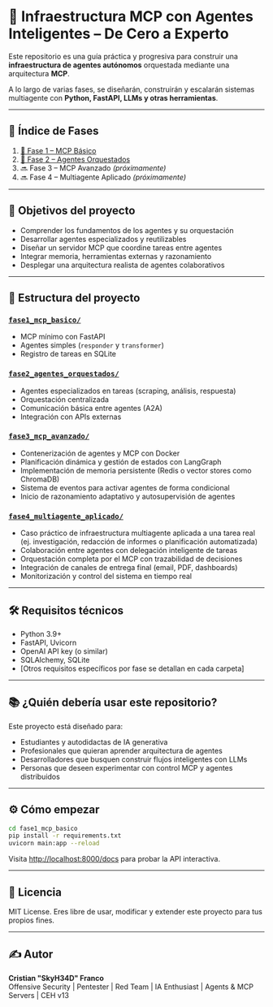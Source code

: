 # 🧠 Infraestructura MCP con Agentes Inteligentes – De Cero a Experto

Este repositorio es una guía práctica y progresiva para construir una **infraestructura de agentes autónomos** orquestada mediante una arquitectura **MCP**.

A lo largo de varias fases, se diseñarán, construirán y escalarán sistemas multiagente con **Python, FastAPI, LLMs y otras herramientas**.

---

## 📘 Índice de Fases

1. [🔹 Fase 1 – MCP Básico](./fase1_mcp_basico/)
2. [🔹 Fase 2 – Agentes Orquestados](./fase2_agentes_orquestados/)
3. 🔜 Fase 3 – MCP Avanzado *(próximamente)*
4. 🔜 Fase 4 – Multiagente Aplicado *(próximamente)*

---

## 🚀 Objetivos del proyecto

- Comprender los fundamentos de los agentes y su orquestación
- Desarrollar agentes especializados y reutilizables
- Diseñar un servidor MCP que coordine tareas entre agentes
- Integrar memoria, herramientas externas y razonamiento
- Desplegar una arquitectura realista de agentes colaborativos

---

## 🧩 Estructura del proyecto

### [`fase1_mcp_basico/`](./fase1_mcp_basico/)
- MCP mínimo con FastAPI
- Agentes simples (`responder` y `transformer`)
- Registro de tareas en SQLite

### [`fase2_agentes_orquestados/`](./fase2_agentes_orquestados/)
- Agentes especializados en tareas (scraping, análisis, respuesta)
- Orquestación centralizada
- Comunicación básica entre agentes (A2A)
- Integración con APIs externas

### [`fase3_mcp_avanzado/`](./fase3_mcp_avanzado/)
- Contenerización de agentes y MCP con Docker
- Planificación dinámica y gestión de estados con LangGraph
- Implementación de memoria persistente (Redis o vector stores como ChromaDB)
- Sistema de eventos para activar agentes de forma condicional
- Inicio de razonamiento adaptativo y autosupervisión de agentes

### [`fase4_multiagente_aplicado/`](./fase4_multiagente_aplicado/)
- Caso práctico de infraestructura multiagente aplicada a una tarea real (ej. investigación, redacción de informes o planificación automatizada)
- Colaboración entre agentes con delegación inteligente de tareas
- Orquestación completa por el MCP con trazabilidad de decisiones
- Integración de canales de entrega final (email, PDF, dashboards)
- Monitorización y control del sistema en tiempo real

---

## 🛠️ Requisitos técnicos

- Python 3.9+
- FastAPI, Uvicorn
- OpenAI API key (o similar)
- SQLAlchemy, SQLite
- [Otros requisitos específicos por fase se detallan en cada carpeta]

---

## 📚 ¿Quién debería usar este repositorio?

Este proyecto está diseñado para:

- Estudiantes y autodidactas de IA generativa
- Profesionales que quieran aprender arquitectura de agentes
- Desarrolladores que busquen construir flujos inteligentes con LLMs
- Personas que deseen experimentar con control MCP y agentes distribuidos

---

## ⚙️ Cómo empezar

```bash
cd fase1_mcp_basico
pip install -r requirements.txt
uvicorn main:app --reload
```

Visita [http://localhost:8000/docs](http://localhost:8000/docs) para probar la API interactiva.

---

## 📄 Licencia

MIT License. Eres libre de usar, modificar y extender este proyecto para tus propios fines.

---

## ✍️ Autor


**Cristian "SkyH34D" Franco**  
Offensive Security | Pentester | Red Team | IA Enthusiast | Agents & MCP Servers | CEH v13
